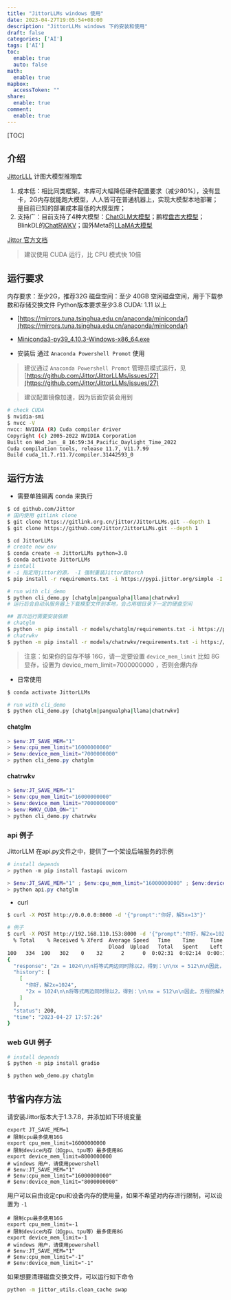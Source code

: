 ```yaml
---
title: "JittorLLMs windows 使用"
date: 2023-04-27T19:05:54+08:00
description: "JittorLLMs windows 下的安装和使用"
draft: false
categories: ['AI']
tags: ['AI']
toc:
  enable: true
  auto: false
math:
  enable: true
mapbox:
  accessToken: ""
share:
  enable: true
comment:
  enable: true
---
```


[TOC]

## 介绍

[JittorLLL](https://github.com/Jittor/JittorLLMs) 计图大模型推理库

1.  成本低：相比同类框架，本库可大幅降低硬件配置要求（减少80%），没有显卡，2G内存就能跑大模型，人人皆可在普通机器上，实现大模型本地部署；是目前已知的部署成本最低的大模型库；
2.  支持广：目前支持了4种大模型：[ChatGLM大模型](https://github.com/THUDM/ChatGLM-6B)；鹏程[盘古大模型](https://openi.org.cn/pangu/)；BlinkDL的[ChatRWKV](https://github.com/BlinkDL/ChatRWKV)；国外Meta的[LLaMA大模型](https://github.com/facebookresearch/llama)

[Jittor 官方文档](https://cg.cs.tsinghua.edu.cn/jittor/assets/docs/index.html)

> 建议使用 CUDA 运行，比 CPU 模式快 10倍

## 运行要求

内存要求：至少2G，推荐32G
磁盘空间：至少 40GB 空闲磁盘空间，用于下载参数和存储交换文件
Python版本要求至少3.8
CUDA: 1.11 以上

- [https://mirrors.tuna.tsinghua.edu.cn/anaconda/miniconda/](https://mirrors.tuna.tsinghua.edu.cn/anaconda/miniconda/)
- [Miniconda3-py39_4.10.3-Windows-x86_64.exe](https://mirrors.tuna.tsinghua.edu.cn/anaconda/miniconda/Miniconda3-py39_4.10.3-Windows-x86_64.exe)

- 安装后 通过 `Anaconda Powershell Promot` 使用

> 建议通过 `Anaconda Powershell Promot` 管理员模式运行，见 [https://github.com/Jittor/JittorLLMs/issues/27](https://github.com/Jittor/JittorLLMs/issues/27)

> 建议配置镜像加速，因为后面安装会用到

```bash
# check CUDA
$ nvidia-smi
$ nvcc -V
nvcc: NVIDIA (R) Cuda compiler driver
Copyright (c) 2005-2022 NVIDIA Corporation
Built on Wed_Jun__8_16:59:34_Pacific_Daylight_Time_2022
Cuda compilation tools, release 11.7, V11.7.99
Build cuda_11.7.r11.7/compiler.31442593_0
```

## 运行方法

- 需要单独隔离 conda 来执行

```bash
$ cd github.com/Jittor
# 国内使用 gitlink clone
$ git clone https://gitlink.org.cn/jittor/JittorLLMs.git --depth 1
$ git clone https://github.com/Jittor/JittorLLMs.git --depth 1

$ cd JittorLLMs
# create new env
$ conda create -n JittorLLMs python=3.8
$ conda activate JittorLLMs
# isntall
# -i 指定用jittor的源， -I 强制重装Jittor版torch
$ pip install -r requirements.txt -i https://pypi.jittor.org/simple -I

# run with cli_demo
$ python cli_demo.py [chatglm|pangualpha|llama|chatrwkv]
# 运行后会自动从服务器上下载模型文件到本地，会占用根目录下一定的硬盘空间

## 首次运行需要安装依赖
# chatglm
$ python -m pip install -r models/chatglm/requirements.txt -i https://pypi.jittor.org/simple
# chatrwkv
$ python -m pip install -r models/chatrwkv/requirements.txt -i https://pypi.jittor.org/simple
```

> 注意：如果你的显存不够 16G，请一定要设置 `device_mem_limit`
> 比如 8G 显存，设置为 device_mem_limit=7000000000 ，否则会爆内存

- 日常使用

```bash
$ conda activate JittorLLMs

# run with cli_demo
$ python cli_demo.py [chatglm|pangualpha|llama|chatrwkv]
```

#### chatglm

```ps1
> $env:JT_SAVE_MEM="1"
> $env:cpu_mem_limit="16000000000"
> $env:device_mem_limit="7000000000"
> python cli_demo.py chatglm
```

#### chatrwkv

```ps1
> $env:JT_SAVE_MEM="1"
> $env:cpu_mem_limit="16000000000"
> $env:device_mem_limit="7000000000"
> $env:RWKV_CUDA_ON="1"
> python cli_demo.py chatrwkv
```

### api 例子

JittorLLM 在api.py文件之中，提供了一个架设后端服务的示例

```ps1
# install depends
> python -m pip install fastapi uvicorn

> $env:JT_SAVE_MEM="1" ; $env:cpu_mem_limit="16000000000" ; $env:device_mem_limit="7000000000"
> python api.py chatglm
```

- curl

```bash
$ curl -X POST http://0.0.0.0:8000 -d '{"prompt":"你好，解5x=13"}'

# 例子
$ curl -X POST http://192.168.110.153:8000 -d '{"prompt":"你好，解2x=1024"}'
  % Total    % Received % Xferd  Average Speed   Time    Time     Time  Current
                                 Dload  Upload   Total   Spent    Left  Speed
100   334  100   302    0    32      2      0  0:02:31  0:02:14  0:00:17    76
{
  "response": "2x = 1024\n\n将等式两边同时除以2，得到：\n\nx = 512\n\n因此，方程的解为 x = 512。",
  "history": [
    [
      "你好，解2x=1024",
      "2x = 1024\n\n将等式两边同时除以2，得到：\n\nx = 512\n\n因此，方程的解为 x = 512。"
    ]
  ],
  "status": 200,
  "time": "2023-04-27 17:57:26"
}
```

### web GUI 例子

```bash
# install depends
$ python -m pip install gradio

$ python web_demo.py chatglm
```

## 节省内存方法

请安装Jittor版本大于1.3.7.8，并添加如下环境变量

```
export JT_SAVE_MEM=1
# 限制cpu最多使用16G
export cpu_mem_limit=16000000000
# 限制device内存（如gpu、tpu等）最多使用8G
export device_mem_limit=8000000000
# windows 用户，请使用powershell
# $env:JT_SAVE_MEM="1"
# $env:cpu_mem_limit="16000000000"
# $env:device_mem_limit="8000000000"
```

用户可以自由设定cpu和设备内存的使用量，如果不希望对内存进行限制，可以设置为 `-1`

```
# 限制cpu最多使用16G
export cpu_mem_limit=-1
# 限制device内存（如gpu、tpu等）最多使用8G
export device_mem_limit=-1
# windows 用户，请使用powershell
# $env:JT_SAVE_MEM="1"
# $env:cpu_mem_limit="-1"
# $env:device_mem_limit="-1"
```

如果想要清理磁盘交换文件，可以运行如下命令

```bash
python -m jittor_utils.clean_cache swap
```